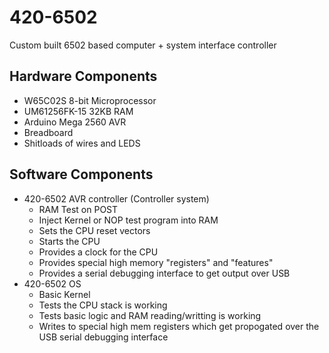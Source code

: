 # 420-6502
Custom built 6502 based computer + system interface controller

## Hardware Components
* W65C02S 8-bit Microprocessor
* UM61256FK-15 32KB RAM 
* Arduino Mega 2560 AVR 
* Breadboard
* Shitloads of wires and LEDS

## Software Components
* 420-6502 AVR controller (Controller system)
  * RAM Test on POST 
  * Inject Kernel or NOP test program into RAM 
  * Sets the CPU reset vectors
  * Starts the CPU
  * Provides a clock for the CPU
  * Provides special high memory "registers" and "features"
  * Provides a serial debugging interface to get output over USB
* 420-6502 OS 
  * Basic Kernel
  * Tests the CPU stack is working 
  * Tests basic logic and RAM reading/writting is working
  * Writes to special high mem registers which get propogated over the USB serial debugging interface

